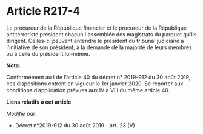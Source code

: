 # Article R217-4

Le procureur de la République financier et le procureur de la République antiterroriste président chacun l'assemblée des
magistrats du parquet qu'ils dirigent. Celles-ci peuvent entendre le président du   tribunal judiciaire à l'initiative de son
président, à la demande de la majorité de leurs membres ou à celle du président lui-même.

**Nota:**

Conformément au I de l’article 40 du décret n° 2019-912 du 30 août 2019, ces dispositions entrent en vigueur le 1er janvier
2020. Se reporter aux conditions d’application prévues aux IV à VIII du même article 40.

**Liens relatifs à cet article**

_Modifié par_:

  - Décret n°2019-912 du 30 août 2019 - art. 23 (V)

